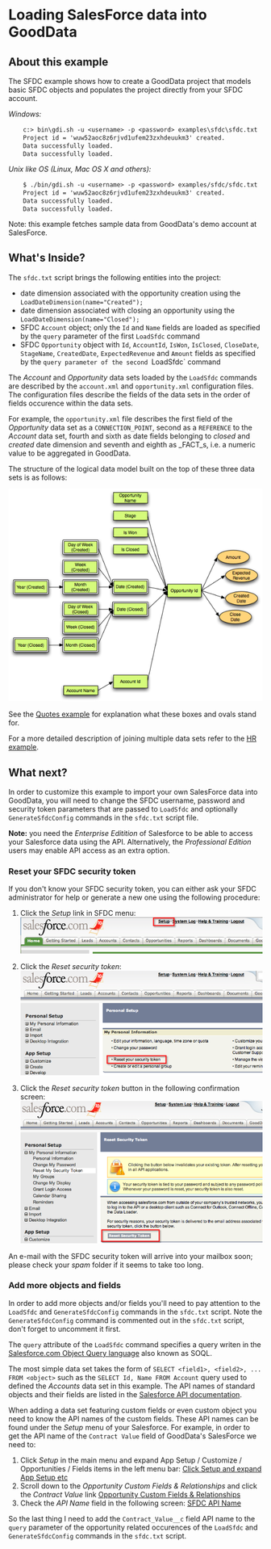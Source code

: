 # Loading SalesForce data into GoodData

## About this example

The SFDC example shows how to create a GoodData project that models basic SFDC objects and populates the project directly from your SFDC account.

_Windows:_

        c:> bin\gdi.sh -u <username> -p <password> examples\sfdc\sfdc.txt
        Project id = 'wuw52aoc8z6rjvd1ufem23zxhdeuukm3' created.
        Data successfully loaded.
        Data successfully loaded.

_Unix like OS (Linux, Mac OS X and others):_

        $ ./bin/gdi.sh -u <username> -p <password> examples/sfdc/sfdc.txt
        Project id = 'wuw52aoc8z6rjvd1ufem23zxhdeuukm3' created.
        Data successfully loaded.
        Data successfully loaded.

Note: this example fetches sample data from GoodData's demo account at SalesForce. 

## What's Inside?

The `sfdc.txt` script brings the following entities into the project:
 - date dimension associated with the opportunity creation using the `LoadDateDimension(name="Created");`
 - date dimension associated with closing an opportunity using the `LoadDateDimension(name="Closed");`
 - SFDC `Account` object; only the `Id` and `Name` fields are loaded as specified by the `query` parameter of the first `LoadSfdc` command
 - SFDC `Opportunity` object with `Id`, `AccountId`, `IsWon`, `IsClosed`, `CloseDate`, `StageName`, `CreatedDate`, `ExpectedRevenue` and  `Amount` fields as specified by the `query parameter of the second `LoadSfdc` command

The _Account_ and _Opportunity_ data sets loaded by the `LoadSfdc` commands are described by the `account.xml` and `opportunity.xml` configuration files. The configuration files describe the fields of the data sets in the order of fields occurence within the data sets.

For example, the `opportunity.xml` file describes the first field of the _Opportunity_ data set as a `CONNECTION_POINT`, second as a `REFERENCE` to the _Account_ data set, fourth and sixth as date fields belonging to _closed_ and _created_ date dimension and seventh and eighth as _FACT_s, i.e. a numeric value to be aggregated in GoodData.

The structure of the logical data model built on the top of these three data sets is as follows:

![SFDC example logical data model diagram](http://github.com/gooddata/GoodData-CL/raw/master/cli-distro/examples/sfdc/sfdc_ldm.png "SFDC example logical data model diagram")

See the [Quotes example](../quotes/#readme) for explanation what these boxes and ovals stand for.

For a more detailed description of joining multiple data sets refer to the [HR example](../hr/#readme). 


## What next?

In order to customize this example to import your own SalesForce data into GoodData, you will need to change the SFDC username, password and security token parameters that are passed to `LoadSfdc` and optionally `GenerateSfdcConfig` commands in the `sfdc.txt` script file.

**Note:** you need the _Enterprise Editition_ of Salesforce to be able to access your Salesforce data using the API. Alternatively, the _Professional Edition_ users may enable API access as an extra option.

### Reset your SFDC security token

If you don't know your SFDC security token, you can either ask your SFDC administrator for help or generate a new one using the following procedure:

  1. Click the _Setup_ link in SFDC menu:
     ![SFDC setup link screenshot](http://github.com/gooddata/GoodData-CL/raw/master/cli-distro/examples/sfdc/sfdc_token_01_menu.png "SFDC Setup link screenshot")

  1. Click the _Reset security token_:
     ![SFDC setup screen screenshot](http://github.com/gooddata/GoodData-CL/raw/master/cli-distro/examples/sfdc/sfdc_token_02_setup.png "SFDC Setup screen screenshot")

  1. Click the _Reset security token_ button in the following confirmation screen:
     ![SFDC token reset confirmation screenshot](http://github.com/gooddata/GoodData-CL/raw/master/cli-distro/examples/sfdc/sfdc_token_03_confirm.png "SFDC token reset screenshot")

An e-mail with the SFDC security token will arrive into your mailbox soon; please check your _spam_ folder if it seems to take too long.

### Add more objects and fields

In order to add more objects and/or fields you'll need to pay attention to the `LoadSfdc` and `GenerateSfdcConfig` commands in the `sfdc.txt` script. Note the `GenerateSfdcConfig` command is commented out in the `sfdc.txt` script, don't forget to uncomment it first.

The `query` attribute of the `LoadSfdc` command specifies a query writen in the [Salesforce.com Object Query language](http://www.salesforce.com/us/developer/docs/api/Content/sforce_api_calls_soql.htm) also known as SOQL. 

The most simple data set takes the form of `SELECT <field1>, <field2>, ... FROM <object>` such as the `SELECT Id, Name FROM Account` query used to defined the _Accounts_ data set in this example. The API names of standard objects and their fields are listed in the [Salesforce API documentation](http://www.salesforce.com/us/developer/docs/api/Content/sforce_api_objects_list.htm).

When adding a data set featuring custom fields or even custom object you need to know the API names of the custom fields. These API names can be found under the _Setup_ menu of your Salesforce. For example, in order to get the API name of the `Contract Value` field of GoodData's SalesForce we need to:

 1. Click _Setup_ in the main menu and expand App Setup / Customize / Opportunities / Fields items in the left menu bar:
 [Click Setup and expand App Setup etc](http://github.com/gooddata/GoodData-CL/raw/master/cli-distro/examples/sfdc/sfdc_fields_01_setup.png)
 2. Scroll down to the _Opportunity Custom Fields & Relationships_ and click the _Contract Value_ link
 [Opportunity Custom Fields & Relationships](http://github.com/gooddata/GoodData-CL/raw/master/cli-distro/examples/sfdc/sfdc_fields_02_custom_fields.png)
 3. Check the _API Name_ field in the following screen:
 [SFDC API Name](http://github.com/gooddata/GoodData-CL/raw/master/cli-distro/examples/sfdc/sfdc_fields_03_api_name.png)

So the last thing I need to add the `Contract_Value__c` field API name to the `query` parameter of the opportunity related occurences of the `LoadSfdc` and `GenerateSfdcConfig` commands in the `sfdc.txt` script.
